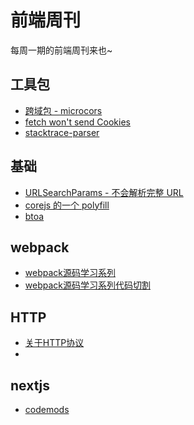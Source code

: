 # 前端周刊
每周一期的前端周刊来也~

## 工具包

* [跨域包 - microcors](https://github.com/possibilities/micro-cors#readme)
* [fetch won't send Cookies](https://developer.mozilla.org/en-US/docs/Web/API/Fetch_API/Using_Fetch)
* [stacktrace-parser](https://github.com/errwischt/stacktrace-parser)


## 基础

* [URLSearchParams - 不会解析完整 URL](https://developer.mozilla.org/zh-CN/docs/Web/API/URLSearchParams)
* [corejs 的一个 polyfill](https://github.com/zloirock/core-js/blob/master/packages/core-js/features/url-search-params/index.js)
* [btoa](https://developer.mozilla.org/zh-CN/docs/Web/API/WindowBase64/btoa)

## webpack

* [webpack源码学习系列](https://github.com/youngwind/blog/issues/99)
* [webpack源码学习系列代码切割](https://github.com/youngwind/blog/issues/100)

## HTTP

* [关于HTTP协议](https://www.cnblogs.com/ranyonsue/p/5984001.html)
* []()

## nextjs

* [codemods](https://github.com/vercel/next.js/tree/canary/packages/next-codemod)
